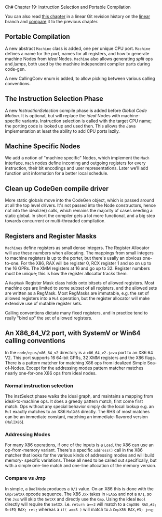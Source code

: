 Ch# Chapter 19: Instruction Selection and Portable Compilation

You can also read [this chapter](https://github.com/SeaOfNodes/Simple/tree/linear-chapter19) in a linear Git revision history on the [linear](https://github.com/SeaOfNodes/Simple/tree/linear) branch and [compare](https://github.com/SeaOfNodes/Simple/compare/linear-chapter18...linear-chapter19) it to the previous chapter.


## Portable Compilation

A new abstract `Machine` class is added, one per unique CPU port.  `Machine`
defines a name for the port, names for all registers, and how to generate
machine Nodes from *ideal* Nodes.  `Machine` also allows generating *split* ops
and *jumps*, both used by the machine independent compiler parts during
code-gen.

A new CallingConv enum is added, to allow picking between various calling conventions.

## The Instruction Selection Phase

A new *InstructionSelection* compile phase is added before *Global Code
Motion*.  It is optional, but will replace the *ideal* Nodes with machine-
specific variants.  Instruction selection is called with the target CPU name;
the porting code is looked up and used then.  This allows the Java
implementation at least the ability to add CPU ports lazily.


## Machine Specific Nodes

We add a notion of "machine specific" Nodes, which implement the `Mach`
interface.  `Mach` nodes define incoming and outgoing registers for every
instruction, their bit encodings and user representations.  Later we'll add
function unit information for a better local schedule.


## Clean up CodeGen compile driver

More static globals move into the CodeGen object, which is passed around at all
the top level drivers.  It's not passed into the Node constructors, hence not
into the idealize() calls, which remains the majority of cases needing a static
global.  In short the compiler gets a lot more functional, and a big step
towards concurrent or multi-threaded compilation.



## Registers and Register Masks

`Machines` define registers as small dense integers.  The Register Allocator
will use these numbers when allocating.  The mappings from small integers to
machine registers is up to the porter, but there's usally an obvious
one-to-one.  For the X86, RAX will be register 0, RCX register 1 and so on up
to the 16 GPRs.  The XMM registers at 16 and go up to 32.  Register numbers
must be unique; this is how the register allocator tracks them.

A `RegMask` Register Mask class holds onto bitsets of allowed registers.  Most
machine ops are limited to some subset of all registers, and the allowed sets
are written as a RegMask.  Most RegMasks are immutable, e.g. the set of allowed
registers into a `Mul` operation, but the register allocator will make
extensive use of mutable register sets.

Calling conventions dictate many fixed registers, and in practice tend to
really "bind up" the set of allowed registers.


## An X86_64_V2 port, with SystemV or Win64 calling conventions

In the `node/cpus/x86_64_v2` directory is a `x86_64_v2.java` port to an X86 64
V2.  This port supports 16 64-bit GPRs, 32 XMM registers and the X86 flags.
There is a pattern matcher for matching X86 ops from idealized Simple
Sea-of-Nodes.  Except for the addressing modes pattern matcher matches nearly
one-for-one X86 ops from ideal nodes.

### Normal instruction selection

The instSelect phase walks the ideal graph, and maintains a mapping
from ideal-to-machine ops.  It does a greedy pattern match, first come first
match.  Ops without any special behavior simply do the local lookup e.g. an
`Mul` exactly matches to an X86 `MulX86` directly.  The RHS of most matches can
be an immediate constant, matching an immediate-flavored version (`MulIX86`).

### Addressing Modes

For many X86 operations, if one of the inputs is a `Load`, the X86 can use an
op-from-memory variant.  There's a specific `address()` call in the X86 matcher
that looks for the various kinds of addressing modes and will build memory-
specific variations.  These all need to be called out specifically, but with a
simple one-line match and one-line allocation of the memory version.

### Compare vs Jmp

In simple, a `BoolNode` produces a `0/1` value.  On an X86 this is done with
the `Cmp/SetXX` opcode sequence.  The X86 `Jxx` takes in `FLAGS` and not a
`0/1`, so the `Jxx` will skip the `SetXX` and directly use the `Cmp`.  Using
the ideal `Bool` directly will require the `SetXX`.  i.e. `return a==3` will
match to a `CmpX86 RAX,#3; SetEQ RAX; ret;` whereas a `if( a==3 )` will match
to a `CmpX86 RAX,#3; jeq;`